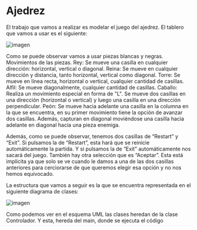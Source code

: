 # Ajedrez
El trabajo que vamos a realizar es modelar el juego del ajedrez. 
El tablero que vamos a usar es el siguiente:

![imagen](https://github.com/koke2511/Ajedrez-nuevo/assets/62717610/e483b501-16b5-443b-a019-a2fb93c2ca34)

 
Como se puede observar vamos a usar piezas blancas y negras.
Movimientos de las piezas.
Rey: Se mueve una casilla en cualquier dirección: horizontal, vertical o diagonal.
Reina: Se mueve en cualquier dirección y distancia, tanto horizontal, vertical como diagonal.
Torre: Se mueve en línea recta, horizontal o vertical, cualquier cantidad de casillas.
Alfil: Se mueve diagonalmente, cualquier cantidad de casillas.
Caballo: Realiza un movimiento especial en forma de "L". Se mueve dos casillas en una dirección (horizontal o vertical) y luego una casilla en una dirección perpendicular.
Peón: Se mueve hacia adelante una casilla en la columna en la que se encuentra, en su primer movimiento tiene la opción de avanzar dos casillas. Además, capturan en diagonal moviéndose una casilla hacia adelante en diagonal hacia una pieza enemiga.

Además, como se puede observar, tenemos dos casillas de “Restart” y “Exit”. Si pulsamos la de “Restart”, esta hará que se reinicie automáticamente la partida. Y si pulsamos la de “Exit” automáticamente nos sacará del juego. También hay otra selección que es “Aceptar”. Esta está implícita ya que solo se ve cuando le damos a una de las dos casillas anteriores para cerciorarse de que queremos elegir esa opción y no nos hemos equivocado. 



La estructura que vamos a seguir es la que se encuentra representada en el siguiente diagrama de clases:

![imagen](https://github.com/koke2511/Ajedrez/assets/62717610/be047839-e2ca-4a4e-a9d6-3a89b3ca007b)

 
Como podemos ver en el esquema UML las clases heredan de la clase Controlador. Y esta, hereda del main, donde se ejecuta el código



 
